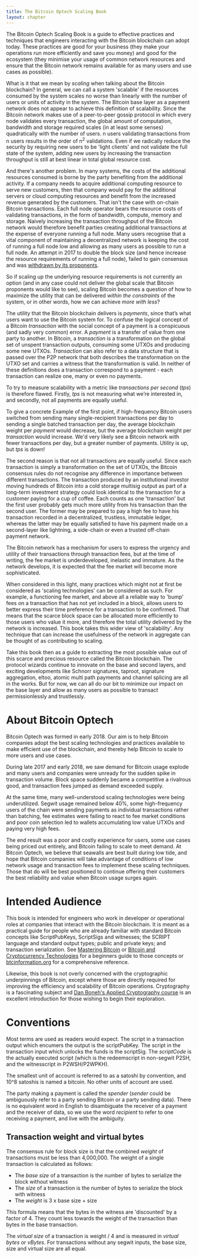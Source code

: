 ```yaml
---
title: The Bitcoin Optech Scaling Book
layout: chapter
---
```

The Bitcoin Optech Scaling Book is a guide to effective practices and
techniques that engineers interacting with the Bitcoin blockchain can adopt
today. These practices are good for your business (they make your operations
run more efficiently and save you money) and good for the ecosystem (they minimise
your usage of common network resources and ensure that the Bitcoin network
remains available for as many users and use cases as possible).

What is it that we mean by _scaling_ when talking about the Bitcoin blockchain?
In general, we can call a system 'scalable' if the resources consumed by the
system scales no worse than linearly with the number of users or units of
activity in the system. The Bitcoin base layer as a payment network does not
appear to achieve this definition of scalability. Since the Bitcoin network
makes use of a peer-to-peer gossip protocol in which every node validates every
transaction, the global amount of computation, bandwidth and storage required
scales (in at least some senses) quadratically with the number of users. n
users validating transactions from n users results in the order of n<sup>2</sup>
validations. Even if we radically reduce the security by requiring new users to
be 'light clients' and not validate the full state of the system, adding new
users by increasing the transaction throughput is still at best linear in total
global resource cost.

And there's another problem. In many systems, the costs of the additional
resources consumed is borne by the party benefiting from the additional
activity. If a company needs to acquire additional computing resource to serve
new customers, then that company would pay for the additional servers or cloud
computing resources and benefit from the increased revenue generated by the
customers. That isn't the case with on-chain Bitcoin transactions. Each full
node operator bears the resource costs of validating transactions, in the form
of bandwidth, compute, memory and storage. Naively increasing the transaction
throughput of the Bitcoin network would therefore benefit parties creating additional
transactions at the expense of everyone running a full node. Many users
recognise that a vital component of maintaining a decentralized network is keeping
the cost of running a full node low and allowing as many users as possible to
run a full node. An attempt in 2017 to double the block size (and hence increase
the resource requirements of running a full node), failed to gain consensus and
was [withdrawn by its proponents][segwit2x].

[segwit2x]: https://lists.linuxfoundation.org/pipermail/bitcoin-segwit2x/2017-November/000685.html

So if scaling up the underlying resource requirements is not currently an
option (and in any case could not deliver the global scale that Bitcoin
proponents would like to see), scaling Bitcoin becomes a question of
how to maximize the utility that can be delivered _within the constraints_ of
the system, or in other words, how we can achieve _more with less_?

The utility that the Bitcoin blockchain delivers is _payments_, since that’s
what users want to use the Bitcoin system for. To confuse the logical concept
of a Bitcoin _transaction_ with the social concept of a payment is a
conspicuous (and sadly very common) error. A _payment_ is a transfer of value
from one party to another. In Bitcoin, a _transaction_ is a transformation on
the global set of unspent transaction outputs, consuming some UTXOs and
producing some new UTXOs.  _Transaction_ can also refer to a data structure
that is passed over the P2P network that both describes the transformation on
the UTXO set and carries a witness that the transformation is valid. In neither
of these definitions does a transaction correspond to a payment - each
transaction can realize one, many or even no payments.

To try to measure scalability with a metric like _transactions per second_
(_tps_) is therefore flawed. Firstly, _tps_ is not measuring what we’re
interested in, and secondly, not all payments are equally useful.

To give a concrete Example of the first point, if high-frequency Bitcoin users
switched from sending many single-recipient transactions per day to sending a
single batched transaction per day, the average blockchain weight per _payment_
would decrease, but the average blockchain weight per _transaction_ would
increase.  We'd very likely see a Bitcoin network with fewer transactions per
day, but a greater number of payments. Utility is up, but _tps_ is down!

The second reason is that not all transactions are equally useful. Since each
transaction is simply a transformation on the set of UTXOs, the Bitcoin
consensus rules do not recognise any difference in importance between different
transactions. The transaction produced by an institutional investor moving
hundreds of Bitcoin into a cold storage multisig output as part of a long-term
investment strategy could look identical to the transaction for a customer
paying for a cup of coffee. Each counts as one 'transaction' but the first user
probably gets much more utility from his transaction than the second user. The
former may be prepared to pay a high fee to have his transaction recorded in a
decentralized, trustless, immutable ledger, whereas the latter may be equally
satisfied to have his payment made on a second-layer like lightning, a
side-chain or even a trusted off-chain payment network.

The Bitcoin network has a mechanism for users to express the urgency and
utility of their transactions through transaction fees, but at the time of
writing, the fee market is underdeveloped, inelastic and immature. As the network
develops, it is expected that the fee market will become more sophisticated.

When considered in this light, many practices which might not at first be
considered as 'scaling technologies' can be considered as such. For example, a
functioning fee market, and above all a reliable way to 'bump' fees on a
transaction that has not yet included in a block, allows users to better
express their time preference for a transaction to be confirmed. That means
that the scarce block space can be allocated more efficiently to those users
who value it more, and therefore the total utility delivered by the network is
increased. This book takes this wider view of 'scalability'. Any technique that
can increase the usefulness of the network in aggregate can be thought of as
contributing to scaling.

Take this book then as a guide to extracting the most possible value out of
this scarce and precious resource called the Bitcoin blockchain. The protocol
wizards continue to innovate on the base and second layers, and exciting
developments like Schnorr signatures, taproot, signature aggregation, eltoo,
atomic multi path payments and channel splicing are all in the works. But for
now, we can all do our bit to minimize our impact on the base layer and allow
as many users as possible to transact permissionlessly and trustlessly.

# About Bitcoin Optech

Bitcoin Optech was formed in early 2018. Our aim is to help Bitcoin companies
adopt the best scaling technologies and practices available to make efficient
use of the blockchain, and thereby help Bitcoin to scale to more users and use
cases.

During late 2017 and early 2018, we saw demand for Bitcoin usage explode and
many users and companies were unready for the sudden spike in transaction
volume. Block space suddenly became a competitive a rivalrous good, and
transaction fees jumped as demand exceeded supply.

At the same time, many well-understood scaling technologies were being
underutilized. Segwit usage remained below 40%, some high-frequency users
of the chain were sending payments as individual transactions rather than
batching, fee estimates were failing to react to fee market conditions and
poor coin selection led to wallets accumulating low value UTXOs and paying
very high fees.

The end result was a poor and costly experience for users, some use cases
being priced out entirely, and Bitcoin failing to scale to meet demand. At
Bitcoin Optech, we believe that seawalls are best built during low tide, and
hope that Bitcoin companies will take advantage of conditions of low network
usage and transaction fees to implement these scaling techniques. Those
that do will be best positioned to continue offering their customers the
best reliability and value when Bitcoin usage surges again.

# Intended Audience

This book is intended for engineers who work in developer or operational roles
at companies that interact with the Bitcoin blockchain. It is meant as a
practical guide for people who are already familiar with standard Bitcoin
concepts like ScriptPubKeys, ScriptSigs and witnesses; the SCRIPT language and
standard output types; public and private keys; and transaction serialization.
See [Mastering Bitcoin][antonopoulos] or [Bitcoin and Cryptocurrency
Technologies][narayanan] for a beginners guide to those concepts or
[btcinformation.org][] for a comprehensive reference.

[antonopoulos]: https://bitcoinbook.info/
[narayanan]: http://bitcoinbook.cs.princeton.edu/
[btcinformation.org]: https://btcinformation.org/en/developer-documentation

Likewise, this book is not overly concerned with the cryptographic
underpinnings of Bitcoin, except where those are directly required for
improving the efficiency and scalability of Bitcoin operations. Cryptography is
a fascinating subject and [Dan Boneh's Applied Cryptography course][boneh] is
an excellent introduction for those wishing to begin their exploration.

[boneh]: https://crypto.stanford.edu/~dabo/courses/OnlineCrypto/

# Conventions

Most terms are used as readers would expect. The script in a transaction output
which encumers the output is the scriptPubKey. The script in the transaction
input which unlocks the funds is the scriptSig. The *scriptCode* is the
actually executed script (which is the redeemscript in non-segwit P2SH, and the
witnesscript in P2WSH/P2WPKH).

The smallest unit of account is referred to as a satoshi by convention, and
10^8 satoshis is named a bitcoin. No other units of account are used.

The party making a payment is called the _spender_ (_sender_ could be
ambiguously refer to a party sending Bitcoin or a party sending data). There is
no equivalent word in English to disambiguate the receiver of a payment and
the receiver of data, so we use the word _recipient_ to refer to one receiving
a payment, and live with the ambiguity.

## Transaction weight and virtual bytes

The consensus rule for block size is that the combined _weight_ of
transactions must be less than 4,000,000. The weight of a single
transaction is calculated as follows:

- The _base size_ of a transaction is the number of bytes to serialize the
  block without witness
- The _size_ of a transaction is the number of bytes to serialize the block
  with witness
- The _weight_ is 3 x base size + size

This formula means that the bytes in the witness are 'discounted' by a factor
of 4. They count less towards the weight of the transaction than bytes in
the base transaction.

The _virtual size_ of a transaction is weight / 4 and is measured in _virtual bytes_
or _vBytes_. For transactions without any segwit inputs, the base size, size and
virtual size are all equal.
